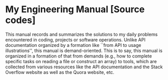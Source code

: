 # My Engineering Manual [Source codes]
This manual records and summarizes the solutions to my daily problems encountered in coding, projects or software operations. Unlike API documentation organized by a formation like ``from API to usage illustrations'', this manual is demand-oriented. This is to say, this manual is organized in a formation of that from demands (e.g., how to complete specific tasks on reading a file or construct an array) to tools, which are collected from various resources like the API documentation and the Stack Overflow website as well as the Quora website, etc.
